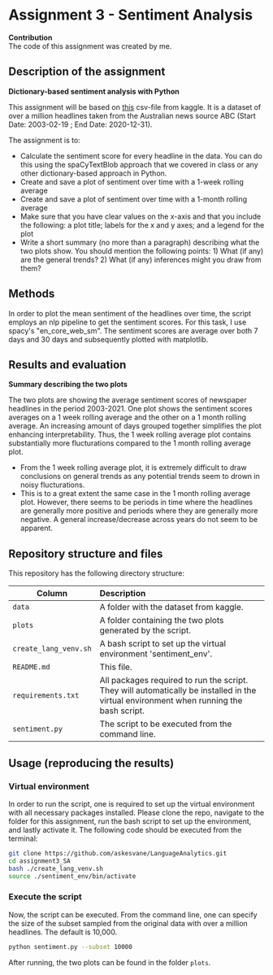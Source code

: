 # Assignment 3 - Sentiment Analysis

__Contribution__<br>
The code of this assignment was created by me.

## Description of the assignment

__Dictionary-based sentiment analysis with Python__

This assignment will be based on [this](https://www.kaggle.com/therohk/million-headlines) csv-file from kaggle. It is a dataset of over a million headlines taken from the Australian news source ABC (Start Date: 2003-02-19 ; End Date: 2020-12-31).

The assignment is to:
- Calculate the sentiment score for every headline in the data. You can do this using the spaCyTextBlob approach that we covered in class or any other dictionary-based approach in Python.
- Create and save a plot of sentiment over time with a 1-week rolling average
- Create and save a plot of sentiment over time with a 1-month rolling average
- Make sure that you have clear values on the x-axis and that you include the following: a plot title; labels for the x and y axes; and a legend for the plot
- Write a short summary (no more than a paragraph) describing what the two plots show. You should mention the following points: 1) What (if any) are the general trends? 2) What (if any) inferences might you draw from them?

## Methods 

In order to plot the mean sentiment of the headlines over time, the script employs an nlp pipeline to get the sentiment scores. For this task, I use spacy's "en_core_web_sm". The sentiment scores are average over both 7 days and 30 days and subsequently plotted with matplotlib.

## Results and evaluation

__Summary describing the two plots__

The two plots are showing the average sentiment scores of newspaper headlines in the period 2003-2021. One plot shows the sentiment scores averages on a 1 week rolling average and the other on a 1 month rolling average. An increasing amount of days grouped together simplifies the plot enhancing interpretability. Thus, the 1 week rolling average plot contains substantially more flucturations compared to the 1 month rolling average plot.
- From the 1 week rolling average plot, it is extremely difficult to draw conclusions on general trends as any potential trends seem to drown in noisy flucturations.
- This is to a great extent the same case in the 1 month rolling average plot. However, there seems to be periods in time where the headlines are generally more positive and periods where they are generally more negative. A general increase/decrease across years do not seem to be apparent.

## Repository structure and files
This repository has the following directory structure:

| Column | Description|
|--------|:-----------|
```data```| A folder with the dataset from kaggle.
```plots```| A folder containing the two plots generated by the script.
```create_lang_venv.sh```| A bash script to set up the virtual environment 'sentiment_env'.
```README.md```| This file.
```requirements.txt```| All packages required to run the script. They will automatically be installed in the virtual environment when running the bash script.
```sentiment.py```| The script to be executed from the command line.

## Usage (reproducing the results)

### Virtual environment
In order to run the script, one is required to set up the virtual environment with all necessary packages installed. Please clone the repo, navigate to the folder for this assignment, run the bash script to set up the environment, and lastly activate it. The following code should be executed from the terminal:

```bash
git clone https://github.com/askesvane/LanguageAnalytics.git
cd assignment3_SA
bash ./create_lang_venv.sh
source ./sentiment_env/bin/activate
```

### Execute the script 
Now, the script can be executed. From the command line, one can specify the size of the subset sampled from the original data with over a million headlines. The default is 10,000.

```bash
python sentiment.py --subset 10000
```
After running, the two plots can be found in the folder ```plots```.










